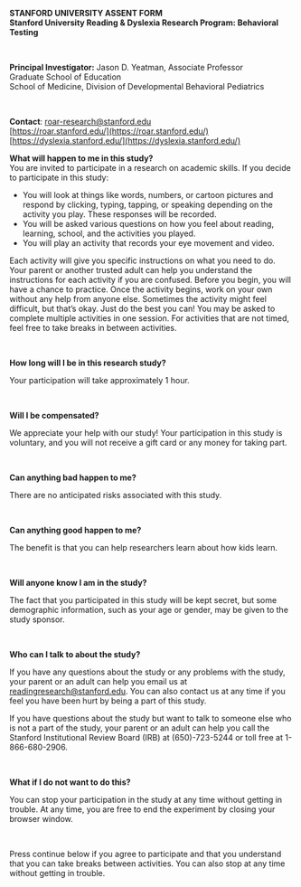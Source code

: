 **STANFORD UNIVERSITY ASSENT FORM**  
**Stanford University Reading & Dyslexia Research Program: Behavioral Testing**

<br>

**Principal Investigator:** Jason D. Yeatman, Associate Professor  
 Graduate School of Education  
 School of Medicine, Division of Developmental Behavioral Pediatrics

<br>

**Contact**: 	[roar-research@stanford.edu](mailto:roar-research@stanford.edu)  
		[https://roar.stanford.edu/](https://roar.stanford.edu/)  
		[https://dyslexia.stanford.edu/](https://dyslexia.stanford.edu/) 

**What will happen to me in this study?**  
You are invited to participate in a research on academic skills. If you decide to participate in this study: 

* You will look at things like words, numbers, or cartoon pictures and respond by clicking, typing, tapping, or speaking depending on the activity you play. These responses will be recorded. 
* You will be asked various questions on how you feel about reading, learning, school, and the activities you played.
* You will play an activity that records your eye movement and video.

Each activity will give you specific instructions on what you need to do. Your parent or another trusted adult can help you understand the instructions for each activity if you are confused. Before you begin, you will have a chance to practice. Once the activity begins, work on your own without any help from anyone else. Sometimes the activity might feel difficult, but that’s okay. Just do the best you can! You may be asked to complete multiple activities in one session. For activities that are not timed, feel free to take breaks in between activities.  

<br>

**How long will I be in this research study?**   

Your participation will take approximately 1 hour. 

<br>

**Will I be compensated?**   

We appreciate your help with our study! Your participation in this study is voluntary, and you will not receive a gift card or any money for taking part.

<br>

**Can anything bad happen to me?**   

There are no anticipated risks associated with this study.

<br>

**Can anything good happen to me?**

The benefit is that you can help researchers learn about how kids learn. 

<br>

**Will anyone know I am in the study?**

The fact that you participated in this study will be kept secret, but some demographic information, such as your age or gender, may be given to the study sponsor.

<br>

**Who can I talk to about the study?**

If you have any questions about the study or any problems with the study, your parent or an adult can help you email us at [readingresearch@stanford.edu](mailto:readingresearch@stanford.edu). You can also contact us at any time if you feel you have been hurt by being a part of this study.

If you have questions about the study but want to talk to someone else who is not a part of the study, your parent or an adult can help you call the Stanford Institutional Review Board (IRB) at (650)-723-5244 or toll free at 1-866-680-2906.

<br>

**What if I do not want to do this?**

You can stop your participation in the study at any time without getting in trouble. At any time, you are free to end the experiment by closing your browser window.  

<br>

Press continue below if you agree to participate and that you understand that you can take breaks between activities. You can also stop at any time without getting in trouble.     

